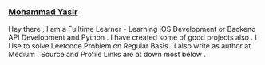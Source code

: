 ### [Mohammad Yasir](https://www.linkedin.com/in/my-pro-file/)

Hey there , I am a Fulltime Learner - Learning iOS Development or Backend API Development and Python . I have created some of good projects also . I Use to solve Leetcode Problem on Regular Basis . I also write as author at Medium . Source and Profile Links are at down most below .
